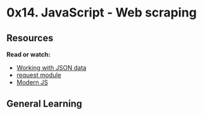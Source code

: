 # 0x14. JavaScript - Web scraping

## Resources

**Read or watch:**

* [Working with JSON data](https://www.developer.mozilla.org/en-US/docs/Learn/JavaScript/Objects/JSON)
* [request module](https://www.github.com/request/request)
* [Modern JS](https://www.github.com/mbeaudru/modern-js-cheatsheet)

## General Learning
